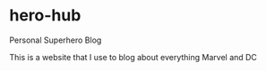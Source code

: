# hero-hub
Personal Superhero Blog


This is a website that I use to blog about everything Marvel and DC
